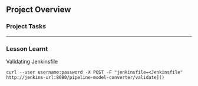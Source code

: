 ## Project Overview



### Project Tasks

---

### Lesson Learnt

Validating Jenkinsfile

```
curl --user username:password -X POST -F "jenkinsfile=<Jenkinsfile" http://jenkins-url:8080/pipeline-model-converter/validate]()
```

